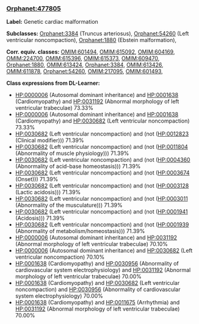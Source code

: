 
### [Orphanet:477805](http://www.orpha.net/ORDO/Orphanet_477805)
**Label:** Genetic cardiac malformation

**Subclasses:** [Orphanet:3384](http://www.orpha.net/ORDO/Orphanet_3384) (Truncus arteriosus), [Orphanet:54260](http://www.orpha.net/ORDO/Orphanet_54260) (Left ventricular noncompaction), [Orphanet:1880](http://www.orpha.net/ORDO/Orphanet_1880) (Ebstein malformation), 

**Corr. equiv. classes:** [OMIM:601494](http://purl.obolibrary.org/obo/OMIM_601494), [OMIM:615092](http://purl.obolibrary.org/obo/OMIM_615092), [OMIM:604169](http://purl.obolibrary.org/obo/OMIM_604169), [OMIM:224700](http://purl.obolibrary.org/obo/OMIM_224700), [OMIM:615396](http://purl.obolibrary.org/obo/OMIM_615396), [OMIM:615373](http://purl.obolibrary.org/obo/OMIM_615373), [OMIM:609470](http://purl.obolibrary.org/obo/OMIM_609470), [Orphanet:1880](http://www.orpha.net/ORDO/Orphanet_1880), [OMIM:613424](http://purl.obolibrary.org/obo/OMIM_613424), [Orphanet:3384](http://www.orpha.net/ORDO/Orphanet_3384), [OMIM:613426](http://purl.obolibrary.org/obo/OMIM_613426), [OMIM:611878](http://purl.obolibrary.org/obo/OMIM_611878), [Orphanet:54260](http://www.orpha.net/ORDO/Orphanet_54260), [OMIM:217095](http://purl.obolibrary.org/obo/OMIM_217095), [OMIM:601493](http://purl.obolibrary.org/obo/OMIM_601493), 

**Class expressions from DL-Learner:**

- [HP:0000006](http://purl.obolibrary.org/obo/HP_0000006) (Autosomal dominant inheritance) and [HP:0001638](http://purl.obolibrary.org/obo/HP_0001638) (Cardiomyopathy) and [HP:0031192](http://purl.obolibrary.org/obo/HP_0031192) (Abnormal morphology of left ventricular trabeculae) 73.33%
- [HP:0000006](http://purl.obolibrary.org/obo/HP_0000006) (Autosomal dominant inheritance) and [HP:0001638](http://purl.obolibrary.org/obo/HP_0001638) (Cardiomyopathy) and [HP:0030682](http://purl.obolibrary.org/obo/HP_0030682) (Left ventricular noncompaction) 73.33%
- [HP:0030682](http://purl.obolibrary.org/obo/HP_0030682) (Left ventricular noncompaction) and (not ([HP:0012823](http://purl.obolibrary.org/obo/HP_0012823) (Clinical modifier))) 71.39%
- [HP:0030682](http://purl.obolibrary.org/obo/HP_0030682) (Left ventricular noncompaction) and (not ([HP:0011804](http://purl.obolibrary.org/obo/HP_0011804) (Abnormality of muscle physiology))) 71.39%
- [HP:0030682](http://purl.obolibrary.org/obo/HP_0030682) (Left ventricular noncompaction) and (not ([HP:0004360](http://purl.obolibrary.org/obo/HP_0004360) (Abnormality of acid-base homeostasis))) 71.39%
- [HP:0030682](http://purl.obolibrary.org/obo/HP_0030682) (Left ventricular noncompaction) and (not ([HP:0003674](http://purl.obolibrary.org/obo/HP_0003674) (Onset))) 71.39%
- [HP:0030682](http://purl.obolibrary.org/obo/HP_0030682) (Left ventricular noncompaction) and (not ([HP:0003128](http://purl.obolibrary.org/obo/HP_0003128) (Lactic acidosis))) 71.39%
- [HP:0030682](http://purl.obolibrary.org/obo/HP_0030682) (Left ventricular noncompaction) and (not ([HP:0003011](http://purl.obolibrary.org/obo/HP_0003011) (Abnormality of the musculature))) 71.39%
- [HP:0030682](http://purl.obolibrary.org/obo/HP_0030682) (Left ventricular noncompaction) and (not ([HP:0001941](http://purl.obolibrary.org/obo/HP_0001941) (Acidosis))) 71.39%
- [HP:0030682](http://purl.obolibrary.org/obo/HP_0030682) (Left ventricular noncompaction) and (not ([HP:0001939](http://purl.obolibrary.org/obo/HP_0001939) (Abnormality of metabolism/homeostasis))) 71.39%
- [HP:0000006](http://purl.obolibrary.org/obo/HP_0000006) (Autosomal dominant inheritance) and [HP:0031192](http://purl.obolibrary.org/obo/HP_0031192) (Abnormal morphology of left ventricular trabeculae) 70.10%
- [HP:0000006](http://purl.obolibrary.org/obo/HP_0000006) (Autosomal dominant inheritance) and [HP:0030682](http://purl.obolibrary.org/obo/HP_0030682) (Left ventricular noncompaction) 70.10%
- [HP:0001638](http://purl.obolibrary.org/obo/HP_0001638) (Cardiomyopathy) and [HP:0030956](http://purl.obolibrary.org/obo/HP_0030956) (Abnormality of cardiovascular system electrophysiology) and [HP:0031192](http://purl.obolibrary.org/obo/HP_0031192) (Abnormal morphology of left ventricular trabeculae) 70.00%
- [HP:0001638](http://purl.obolibrary.org/obo/HP_0001638) (Cardiomyopathy) and [HP:0030682](http://purl.obolibrary.org/obo/HP_0030682) (Left ventricular noncompaction) and [HP:0030956](http://purl.obolibrary.org/obo/HP_0030956) (Abnormality of cardiovascular system electrophysiology) 70.00%
- [HP:0001638](http://purl.obolibrary.org/obo/HP_0001638) (Cardiomyopathy) and [HP:0011675](http://purl.obolibrary.org/obo/HP_0011675) (Arrhythmia) and [HP:0031192](http://purl.obolibrary.org/obo/HP_0031192) (Abnormal morphology of left ventricular trabeculae) 70.00%



